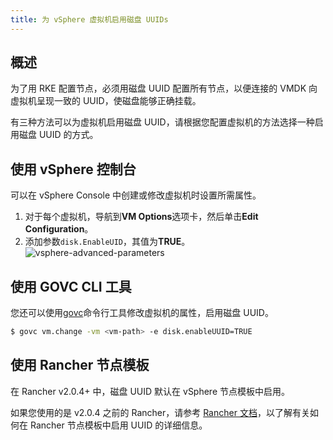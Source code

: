 ```yaml
---
title: 为 vSphere 虚拟机启用磁盘 UUIDs
---
```


## 概述

为了用 RKE 配置节点，必须用磁盘 UUID 配置所有节点，以便连接的 VMDK 向虚拟机呈现一致的 UUID，使磁盘能够正确挂载。

有三种方法可以为虚拟机启用磁盘 UUID，请根据您配置虚拟机的方法选择一种启用磁盘 UUID 的方式。

## 使用 vSphere 控制台

可以在 vSphere Console 中创建或修改虚拟机时设置所需属性。

1. 对于每个虚拟机，导航到**VM Options**选项卡，然后单击**Edit Configuration**。
2. 添加参数`disk.EnableUID`，其值为**TRUE**。
   ![vsphere-advanced-parameters](/img/rke/vsphere-advanced-parameters.png)

## 使用 GOVC CLI 工具

您还可以使用[govc](https://github.com/vmware/govmomi/tree/master/govc)命令行工具修改虚拟机的属性，启用磁盘 UUID。

```sh
$ govc vm.change -vm <vm-path> -e disk.enableUUID=TRUE
```

## 使用 Rancher 节点模板

在 Rancher v2.0.4+ 中，磁盘 UUID 默认在 vSphere 节点模板中启用。

如果您使用的是 v2.0.4 之前的 Rancher，请参考 [Rancher 文档](/docs/rancher2/cluster-provisioning/rke-clusters/node-pools/vsphere/provisioning-vsphere-clusters/_index)，以了解有关如何在 Rancher 节点模板中启用 UUID 的详细信息。
